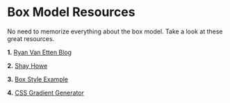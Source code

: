 # Box Model Resources

No need to memorize everything about the box model. Take a look at these great resources.

**1.** [Ryan Van Etten Blog](http://ryanve.com/css/box-model/)

**2.** [Shay Howe](http://learn.shayhowe.com/html-css/opening-the-box-model/)

**3.** [Box Style Example](http://jsfiddle.net/flatiron_school/wsNXW/1/)

**4.** [CSS Gradient Generator](http://www.colorzilla.com/gradient-editor/)